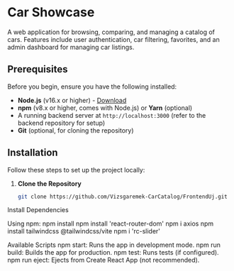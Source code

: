 # Car Showcase

A web application for browsing, comparing, and managing a catalog of cars. Features include user authentication, car filtering, favorites, and an admin dashboard for managing car listings.

## Prerequisites

Before you begin, ensure you have the following installed:

- **Node.js** (v16.x or higher) - [Download](https://nodejs.org/)
- **npm** (v8.x or higher, comes with Node.js) or **Yarn** (optional)
- A running backend server at `http://localhost:3000` (refer to the backend repository for setup)
- **Git** (optional, for cloning the repository)

## Installation

Follow these steps to set up the project locally:

1. **Clone the Repository**

   ```bash
   git clone https://github.com/Vizsgaremek-CarCatalog/FrontendUj.git

Install Dependencies

Using npm:
      npm install
      npm install 'react-router-dom'
      npm i axios
      npm install tailwindcss @tailwindcss/vite
      npm i 'rc-slider'



Available Scripts
npm start: Runs the app in development mode.
npm run build: Builds the app for production.
npm test: Runs tests (if configured).
npm run eject: Ejects from Create React App (not recommended).